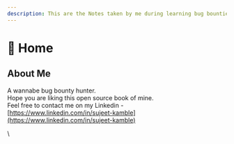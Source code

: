 ```yaml
---
description: This are the Notes taken by me during learning bug bounties.
---
```


# 🫥 Home

## About Me

A wannabe bug bounty hunter.\
Hope you are liking this open source book of mine.\
Feel free to contact me on my Linkedin - [https://www.linkedin.com/in/sujeet-kamble](https://www.linkedin.com/in/sujeet-kamble)

\
